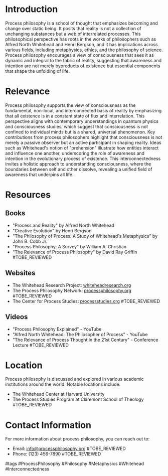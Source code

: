 # Introduction
Process philosophy is a school of thought that emphasizes becoming and change over static being. It posits that reality is not a collection of unchanging substances but a web of interrelated processes. This philosophical perspective has roots in the works of philosophers such as Alfred North Whitehead and Henri Bergson, and it has implications across various fields, including metaphysics, ethics, and the philosophy of science. Process philosophy encourages a view of consciousness that sees it as dynamic and integral to the fabric of reality, suggesting that awareness and intention are not merely byproducts of existence but essential components that shape the unfolding of life.

# Relevance
Process philosophy supports the view of consciousness as the fundamental, non-local, and interconnected basis of reality by emphasizing that all existence is in a constant state of flux and interrelation. This perspective aligns with contemporary understandings in quantum physics and consciousness studies, which suggest that consciousness is not confined to individual minds but is a shared, universal phenomenon. Key contributions from process philosophers highlight that consciousness is not merely a passive observer but an active participant in shaping reality. Ideas such as Whitehead's notion of "prehension" illustrate how entities interact and influence one another, underscoring the role of awareness and intention in the evolutionary process of existence. This interconnectedness invites a holistic approach to understanding consciousness, where the boundaries between self and other dissolve, revealing a unified field of awareness that underpins all life.

# Resources

## Books
- "Process and Reality" by Alfred North Whitehead
- "Creative Evolution" by Henri Bergson
- "The Philosophy of Process: A Study of Whitehead's Metaphysics" by John B. Cobb Jr.
- "Process Philosophy: A Survey" by William A. Christian
- "The Relevance of Process Philosophy" by David Ray Griffin #TOBE_REVIEWED

## Websites
- The Whitehead Research Project: [whiteheadresearch.org](http://www.whiteheadresearch.org)
- The Process Philosophy Network: [processphilosophy.org](http://www.processphilosophy.org) #TOBE_REVIEWED
- The Center for Process Studies: [processstudies.org](http://www.processstudies.org) #TOBE_REVIEWED

## Videos
- "Process Philosophy Explained" - YouTube
- "Alfred North Whitehead: The Philosopher of Process" - YouTube
- "The Relevance of Process Thought in the 21st Century" - Conference Lecture #TOBE_REVIEWED

# Location
Process philosophy is discussed and explored in various academic institutions around the world. Notable locations include:
- The Whitehead Center at Harvard University
- The Process Studies Program at Claremont School of Theology #TOBE_REVIEWED

# Contact Information
For more information about process philosophy, you can reach out to:
- Email: info@processphilosophy.org #TOBE_REVIEWED
- Phone: (123) 456-7890 #TOBE_REVIEWED

#tags 
#ProcessPhilosophy #Philosophy #Metaphysics #Whitehead #Interconnectedness
